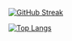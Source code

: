   [![GitHub Streak](https://streak-stats.demolab.com?user=allawi465&theme=dark&locale=no&short_numbers=true&date_format=n%2Fj%5B%2FY%5D&type=png)](https://git.io/streak-stats)

  [![Top Langs](https://github-readme-stats.vercel.app/api/top-langs/?username=Allawi465&layout=compact&)](https://github.com/anuraghazra/github-readme-stats)
